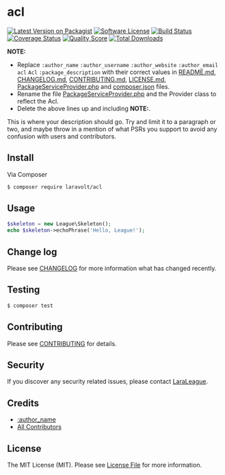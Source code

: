 # acl

[![Latest Version on Packagist][ico-version]][link-packagist]
[![Software License][ico-license]](LICENSE.md)
[![Build Status][ico-travis]][link-travis]
[![Coverage Status][ico-scrutinizer]][link-scrutinizer]
[![Quality Score][ico-code-quality]][link-code-quality]
[![Total Downloads][ico-downloads]][link-downloads]


**NOTE:**
- Replace ```:author_name``` ```:author_username``` ```:author_website``` ```:author_email``` ```acl``` ```Acl``` ```:package_description``` with their correct values in [README.md](README.md), [CHANGELOG.md](CHANGELOG.md), [CONTRIBUTING.md](CONTRIBUTING.md), [LICENSE.md](LICENSE.md), [PackageServiceProvider.php](src/PackageServiceProvider.php) and [composer.json](composer.json) files.
- Rename the file [PackageServiceProvider.php](src/PackageServiceProvider.php) and the Provider class to reflect the Acl.
- Delete the above lines up and including **NOTE:**.

This is where your description should go. Try and limit it to a paragraph or two, and maybe throw in a mention of what
PSRs you support to avoid any confusion with users and contributors.

## Install

Via Composer

``` bash
$ composer require laravolt/acl
```

## Usage

``` php
$skeleton = new League\Skeleton();
echo $skeleton->echoPhrase('Hello, League!');
```

## Change log

Please see [CHANGELOG](CHANGELOG.md) for more information what has changed recently.

## Testing

``` bash
$ composer test
```

## Contributing

Please see [CONTRIBUTING](CONTRIBUTING.md) for details.

## Security

If you discover any security related issues, please contact [LaraLeague](https://github.com/lara-league).

## Credits

- [:author_name][link-author]
- [All Contributors][link-contributors]

## License

The MIT License (MIT). Please see [License File](LICENSE.md) for more information.

[ico-version]: https://img.shields.io/packagist/v/league/acl.svg?style=flat-square
[ico-license]: https://img.shields.io/badge/license-MIT-brightgreen.svg?style=flat-square
[ico-travis]: https://img.shields.io/travis/thephpleague/acl/master.svg?style=flat-square
[ico-scrutinizer]: https://img.shields.io/scrutinizer/coverage/g/thephpleague/acl.svg?style=flat-square
[ico-code-quality]: https://img.shields.io/scrutinizer/g/thephpleague/acl.svg?style=flat-square
[ico-downloads]: https://img.shields.io/packagist/dt/league/acl.svg?style=flat-square

[link-packagist]: https://packagist.org/packages/league/acl
[link-travis]: https://travis-ci.org/thephpleague/acl
[link-scrutinizer]: https://scrutinizer-ci.com/g/thephpleague/acl/code-structure
[link-code-quality]: https://scrutinizer-ci.com/g/thephpleague/acl
[link-downloads]: https://packagist.org/packages/league/acl
[link-author]: https://github.com/:author_username
[link-contributors]: ../../contributors
